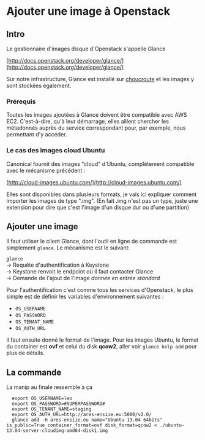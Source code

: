 Ajouter une image à Openstack
=============================

Intro
-----

Le gestionnaire d'images disque d'Openstack s'appelle Glance

[http://docs.openstack.org/developer/glance/](http://docs.openstack.org/developer/glance/)

Sur notre infrastructure, Glance est installé sur [choucroute](/admins/servers/choucroute)
et les images y sont stockées également.

### Prérequis

Toutes les images ajoutées à Glance doivent être compatible avec AWS EC2. C'est-à-dire, qu'à
leur démarrage, elles aillent chercher les métadonnés auprès du service correspondant pour,
par exemple, nous permettant d'y accéder.

### Le cas des images cloud Ubuntu

Canonical fournit des images "cloud" d'Ubuntu, complètement compatible avec le mécanisme précédent :

[http://cloud-images.ubuntu.com/](http://cloud-images.ubuntu.com/)

Elles sont disponibles dans plusieurs formats, je vais ici expliquer comment importer les images
de type ".img". (En fait .img n'est pas un type, juste une extension pour dire que c'est l'image
d'un disque dur ou d'une partition)

Ajouter une image
-----------------

Il faut utiliser le client Glance, dont l'outil en ligne de commande est simplement `glance`.
Le mécanisme est le suivant:

`glance` <br>
  → Requête d'authentification à Keystone <br>
  → Keystone renvoit le endpoint où il faut contacter Glance <br>
  → Demande de l'ajout de l'image _donnée en entrée standard_

Pour l'authentification c'est comme tous les services d'Openstack,
le plus simple est de définir les variables d'environnement suivantes :

 * `OS_USERNAME`
 * `OS_PASSWORD`
 * `OS_TENANT_NAME`
 * `OS_AUTH_URL`

Il faut ensuite donné le format de l'image. Pour les images Ubuntu, le format du container est
__ovf__ et celui du disk __qcow2__, aller voir `glance help add` pour plus de détails.

La commande
-----------

La manip au finale ressemble à ça

```
  export OS_USERNAME=leo
  export OS_PASSWORD=#SUPERPASSWORD#
  export OS_TENANT_NAME=staging
  export OS_AUTH_URL=http://ares-ensiie.eu:5000/v2.0/
  glance add -H ares-ensiie.eu name="Ubuntu 13.04 64bits" is_public=True container_format=ovf disk_format=qcow2 < ./ubuntu-13.04-server-cloudimg-amd64-disk1.img
```
